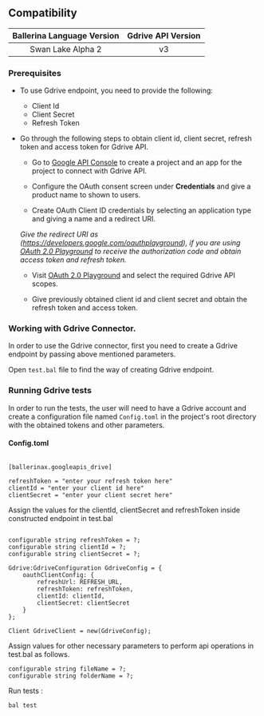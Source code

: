 ## Compatibility

| Ballerina Language Version | Gdrive API Version|  
|:--------------------------:|:-----------------:|
| Swan Lake Alpha 2          |   v3              |

### Prerequisites

* To use Gdrive endpoint, you need to provide the following:
    * Client Id
    * Client Secret
    * Refresh Token

* Go through the following steps to obtain client id, client secret, refresh token and access token for Gdrive API.
    *   Go to [Google API Console](https://console.developers.google.com) to create a project and an app for the project to connect with Gdrive API.
    
    *   Configure the OAuth consent screen under **Credentials** and give a product name to shown to users.
    
    *   Create OAuth Client ID credentials by selecting an application type and giving a name and a redirect URI.

    *Give the redirect URI as (https://developers.google.com/oauthplayground), if you are using [OAuth 2.0 Playground](https://developers.google.com/oauthplayground) to
    receive the authorization code and obtain access token and refresh token.*

    *   Visit [OAuth 2.0 Playground](https://developers.google.com/oauthplayground) and select the required Gdrive API scopes.

    *   Give previously obtained client id and client secret and obtain the refresh token and access token.

    
### Working with Gdrive Connector.

In order to use the Gdrive connector, first you need to create a Gdrive endpoint by passing above mentioned parameters.

Open `test.bal` file to find the way of creating Gdrive endpoint.

### Running Gdrive tests
In order to run the tests, the user will need to have a Gdrive account and create a configuration file named `Config.toml` in the project's root directory with the obtained tokens and other parameters.

#### Config.toml
```ballerina

[ballerinax.googleapis_drive]

refreshToken = "enter your refresh token here"
clientId = "enter your client id here"
clientSecret = "enter your client secret here"
```

Assign the values for the clientId, clientSecret and refreshToken inside constructed endpoint in 
test.bal

```ballerina

configurable string refreshToken = ?;
configurable string clientId = ?;
configurable string clientSecret = ?;

Gdrive:GdriveConfiguration GdriveConfig = {
    oauthClientConfig: {
        refreshUrl: REFRESH_URL,
        refreshToken: refreshToken,
        clientId: clientId,
        clientSecret: clientSecret
    }
};

Client GdriveClient = new(GdriveConfig);
```

Assign values for other necessary parameters to perform api operations in test.bal as follows.
```ballerina
configurable string fileName = ?;
configurable string folderName = ?;
```
Run tests :

```
bal test
```